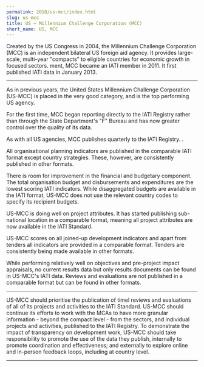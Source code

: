 ```yaml
---
permalink: 2018/us-mcc/index.html
slug: us-mcc
title: US – Millennium Challenge Corporation (MCC)
short_name: US, MCC
---
```


Created by the US Congress in 2004, the Millennium Challenge Corporation (MCC) is an independent bilateral US foreign aid agency. It provides large-scale, multi-year "compacts" to eligible countries for economic growth in focused sectors.  ment, MCC became an IATI member in 2011. It first published IATI data in January 2013. 

---

As in previous years, the United States Millennium Challenge Corporation (US-MCC) is placed in the very good category, and is the top performing US agency. 

For the first time, MCC began reporting directly to the IATI Registry rather than through the State Department's "F" Bureau and has now greater control over the quality of its data. 

As with all US agencies, MCC publishes quarterly to the IATI Registry. . 

All organisational planning indicators are published in the comparable IATI format except country strategies. These, however, are consistently published in other formats. 

There is room for improvement in the financial and budgetary component. The total organisation budget and disbursements and expenditures are the lowest scoring IATI indicators. While disaggregated budgets are available in the IATI format, US-MCC does not use the relevant country codes to specify its recipient budgets. 

US-MCC is doing well on project attributes. It has started publishing sub-national location in a comparable format, meaning all project attributes are now available in the IATI Standard.  

US-MCC scores on all joined-up development indicators and apart from tenders all indicators are provided in a comparable format. Tenders are consistently being made available in other formats. 

While performing relatively well on objectives and pre-project impact appraisals, no current results data but only results documents can be found in US-MCC's IATI data. Reviews and evaluations are not published in a comparable format but can be found in other formats. 


---

US-MCC should prioritise the publication of timel reviews and evaluations of all of its projects and activities to the IATI Standard. 
US-MCC should continue its efforts to work with the MCAs to have more granular information - beyond the compact level -  from the sectors, and individual projects and activities, published to the IATI Registry. 
To demonstrate the impact of transparency on development work, US-MCC should take responsibility to promote the use of the data they publish, internally to promote coordination and effectiveness; and externally to explore online and in-person feedback loops, including at country level. 

---
